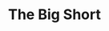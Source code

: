 ---
title: "The Big Short"
year: 2015
rating: 4
stars: "★★★★"
rewatched: false
permalink: "the-big-short"
watched_on: 2021-06-05
---